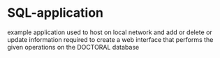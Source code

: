 # SQL-application
example application used to host on local network and add or delete or update information
required to create a web interface that performs the given operations
on the DOCTORAL database
